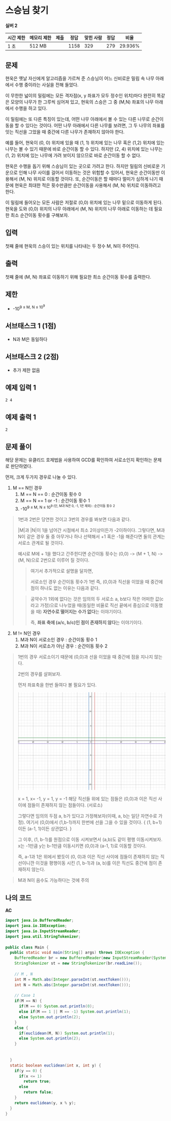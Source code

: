 # 스승님 찾기

**실버 2**

|시간 제한	|메모리 제한|제출|정답|맞힌 사람|정답| 비율|
|---|---|---|---|---|---|---|
|1 초|	512 MB|	|1158|	329|	279	|29.936%|

## 문제

현욱은 옛날 자신에게 알고리즘을 가르쳐 준 스승님이 어느 신비로운 밀림 속 나무 아래에서 수행 중이라는 사실을 전해 들었다.

이 무한한 넓이의 밀림에는 모든 격자점(x, y 좌표가 모두 정수인 위치)마다 완전히 똑같은 모양의 나무가 한 그루씩 심어져 있고, 현욱의 스승은 그 중 (M,N) 좌표의 나무 아래에서 수행을 하고 있다.

이 밀림에는 또 다른 특징이 있는데, 어떤 나무 아래에서 볼 수 있는 다른 나무로 순간이동을 할 수 있다는 것이다. 어떤 나무 아래에서 다른 나무를 보려면, 그 두 나무의 좌표를 잇는 직선을 그었을 때 중간에 다른 나무가 존재하지 않아야 한다.

예를 들어, 현욱이 (0, 0) 위치에 있을 때 (1, 1) 위치에 있는 나무 혹은 (1,2) 위치에 있는 나무는 볼 수 있기 때문에 바로 순간이동 할 수 있다. 하지만 (2, 4) 위치에 있는 나무는 (1, 2) 위치에 있는 나무에 가려 보이지 않으므로 바로 순간이동 할 수 없다.

현욱은 수행을 돕기 위해 스승님이 있는 곳으로 가려고 한다. 하지만 밀림의 신비로운 기운으로 인해 나무 사이를 걸어서 이동하는 것은 위험할 수 있어서, 현욱은 순간이동만 이용해서 (M, N) 위치로 이동할 것이다. 또, 순간이동은 할 때마다 멀미가 심하게 나기 때문에 현욱은 최대한 적은 횟수만큼만 순간이동을 사용해서 (M, N) 위치로 이동하려고 한다.

이 밀림에 들어오는 모든 사람은 저절로 (0,0) 위치에 있는 나무 밑으로 이동하게 된다. 현욱을 도와 (0,0) 위치의 나무 아래에서 (M, N) 위치의 나무 아래로 이동하는 데 필요한 최소 순간이동 횟수를 구해보자.

## 입력

첫째 줄에 현욱의 스승이 있는 위치를 나타내는 두 정수 M, N이 주어진다.

## 출력

첫째 줄에 (M, N) 좌표로 이동하기 위해 필요한 최소 순간이동 횟수를 출력한다.

## 제한

- -10<sup>9 ≤ M, N ≤ 10<sup>9

## 서브태스크 1 (1점)

- N과 M은 동일하다

## 서브태스크 2 (2점)

- 추가 제한 없음 

## 예제 입력 1

```
2 4
```

## 예제 출력 1

```
2
```

## 문제 풀이

해당 문제는 유클리드 호제법을 사용하여 GCD를 확인하여 서로소인지 확인하는 문제로 판단하였다.

먼저, 크게 두가지 경우로 나눌 수 있다.

1. M == N인 경우
   1. M == N == 0 : 순간이동 횟수 0
   2. M == N == 1 or -1 : 순간이동 횟수 1
   3. -10<sup>9 ≤ M, N ≤ 10<sup>9 (단, M과 N은 0, -1, 1은 제외) : 순간이동 횟수 2

> 1번과 2번은 당연한 것이고 3번의 경우를 봐보면 다음과 같다.
> 
> |M|과 |N|이 1을 넘어간 시점에서 최소 2이상이든가 -2이하이다. 그렇다면, M과 N이 같은 경우 둘 중 아무거나 하나 선택해서 +1 혹은 -1을 해준다면 둘의 관계는 서로소 관계로 될 것이다.
> 
> 예시로 M에 + 1을 했다고 간주힌디면 순간이동 횟수는 (0,0) -> (M + 1, N) -> (M, N)으로 2번으로 이루어 질 것이다.
> > 여기서 추가적으로 설명을 달자면,
> > 
> > 서로소인 경우 순간이동 횟수가 1번 즉, (0,0)과 직선을 이었을 때 중간에 점이 하나도 없는 이유는 다음과 같다.
> 
> > 공약수가 1외에 없다는 것은 임의의 두 서로소 a, b보다 작은 어떠한 값(c라고 가정)으로 나누었을 때(동일한 비율로 직선 끝에서 중심으로 이동했을 때) **자연수로 떨어지는 수가 없다**는 이야기이다.
> >
> > 즉, **좌표 축에 (a/c, b/c)인 점이 존재하지 않다**는 이야기이다.
2. M != N인 경우
   1. M과 N이 서로소인 경우 : 순간이동 횟수 1
   2. M과 N이 서로소가 아닌 경우 : 순간이동 횟수 2
> 1번의 경우 서로소이기 때문에 (0,0)과 선을 이었을 때 중간에 점을 지나지 않는다.
> 
> 2번의 경우를 살펴보자.
> 
> 먼저 좌표축을 한번 들여다 볼 필요가 있다.
> 
> ![coordinate graph](coordinate_graph.png)
> 
> x = 1, x=  -1, y = 1, y = -1 해당 직선들 위에 있는 점들은 (0,0)과 이은 직선 사이에 점들이 존재하지 않는 점들이다. (서로소)
> 
> 그렇다면 임의의 두점 a, b가 있다고 가정해보자(이때, a, b는 일단 자연수로 가정). 여기서 (0,0)에서 (1,b-1)까지 한번에 선을 그을 수 있을 것이다. { (1, b+1) 이든 (a-1, 1)이든 상관없다. }
> 
> 그 이후, (1, b-1)를 원점으로 이동 시켜보면서 (a,b)도 같이 평행 이동시켜보자. x는 -1만큼 y는 b-1만큼 이동시키면 (0,0)과 (a-1, 1)로 이동할 것이다.
> 
> 즉, a-1과 1은 위에서 봤듯이 (0, 0)과 이은 직선 사이에 점들이 존재하지 않는 직선이니깐 이것을 평행이동 시킨 (1, b-1)과 (a, b)를 이은 직선도 중간에 점이 존재하지 않는다.

> M과 N이 음수도 가능하다는 것에 주의
## 나의 코드

**AC**

```java
import java.io.BufferedReader;
import java.io.IOException;
import java.io.InputStreamReader;
import java.util.StringTokenizer;

public class Main {
  public static void main(String[] args) throws IOException {
    BufferedReader br = new BufferedReader(new InputStreamReader(System.in));
    StringTokenizer st = new StringTokenizer(br.readLine());

    // M , N
    int M = Math.abs(Integer.parseInt(st.nextToken()));
    int N = Math.abs(Integer.parseInt(st.nextToken()));

    // Case 1
    if(M == N) {
      if(M == 0) System.out.println(0);
      else if(M == 1 || M == -1) System.out.println(1);
      else System.out.println(2);
    }
    else {
      if(euclidean(M, N)) System.out.println(1);
      else System.out.println(2);
    }


  }
  static boolean euclidean(int x, int y) {
    if(y == 0) {
      if(x <= 1)
        return true;
      else
        return false;
    }
    return euclidean(y, x % y);
  }
}

```
